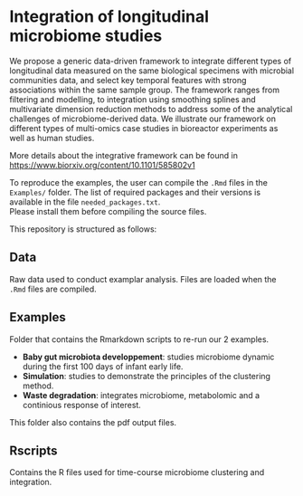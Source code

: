 # Integration of longitudinal microbiome studies 

We propose a generic data-driven framework to integrate different types of longitudinal data measured on the same biological specimens with microbial communities data, and select key temporal features with strong associations within the same sample group. The framework ranges from filtering and modelling, to integration using smoothing splines and multivariate dimension reduction methods to address some of the analytical challenges of microbiome-derived data. We illustrate our framework on different types of multi-omics case studies in bioreactor experiments as well as human studies.

More details about the integrative framework can be found in https://www.biorxiv.org/content/10.1101/585802v1

To reproduce the examples, the user can compile the `.Rmd` files in the `Examples/` folder. 
The list of required packages and their versions is available in the file `needed_packages.txt`.  
Please install them before compiling the source files.

This repository is structured as follows:

## Data

Raw data used to conduct examplar analysis.
Files are loaded when the `.Rmd` files are compiled.

## Examples

Folder that contains the Rmarkdown scripts to re-run our 2 examples.

* **Baby gut microbiota developpement**: studies microbiome dynamic during the first 100 days of infant early life.
* **Simulation**: studies to demonstrate the principles of the clustering method.
* **Waste degradation**: integrates microbiome, metabolomic and a continious response of interest.

This folder also contains the pdf output files.


## Rscripts

Contains the R files used for time-course microbiome clustering and integration.



